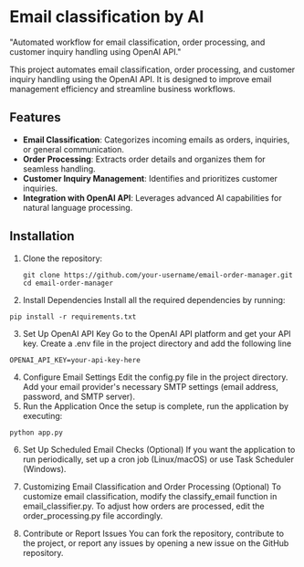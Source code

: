 # Email classification by AI
"Automated workflow for email classification, order processing, and customer inquiry handling using OpenAI API."

This project automates email classification, order processing, and customer inquiry handling using the OpenAI API. It is designed to improve email management efficiency and streamline business workflows.

## Features
- **Email Classification**: Categorizes incoming emails as orders, inquiries, or general communication.
- **Order Processing**: Extracts order details and organizes them for seamless handling.
- **Customer Inquiry Management**: Identifies and prioritizes customer inquiries.
- **Integration with OpenAI API**: Leverages advanced AI capabilities for natural language processing.

## Installation
1. Clone the repository:
   ```
   git clone https://github.com/your-username/email-order-manager.git
   cd email-order-manager
   
2. Install Dependencies
Install all the required dependencies by running:
 ```
pip install -r requirements.txt
```
3. Set Up OpenAI API Key
Go to the OpenAI API platform and get your API key.
Create a .env file in the project directory and add the following line
 ```
OPENAI_API_KEY=your-api-key-here
```

4. Configure Email Settings
Edit the config.py file in the project directory.
Add your email provider's necessary SMTP settings (email address, password, and SMTP server).
5. Run the Application
Once the setup is complete, run the application by executing:
``` 
python app.py
```
6. Set Up Scheduled Email Checks (Optional)
If you want the application to run periodically, set up a cron job (Linux/macOS) or use Task Scheduler (Windows).

8. Customizing Email Classification and Order Processing (Optional)
To customize email classification, modify the classify_email function in email_classifier.py.
To adjust how orders are processed, edit the order_processing.py file accordingly.

10. Contribute or Report Issues
You can fork the repository, contribute to the project, or report any issues by opening a new issue on the GitHub repository.


